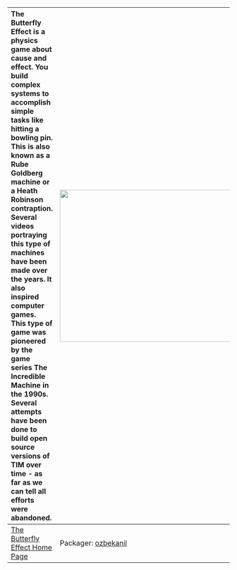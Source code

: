 | The Butterfly Effect is a physics game about cause and effect. You build complex systems to accomplish simple tasks like hitting a bowling pin. This is also known as a Rube Goldberg machine or a Heath Robinson contraption. Several videos portraying this type of machines have been made over the years. It also inspired computer games. This type of game was pioneered by the game series The Incredible Machine in the 1990s. Several attempts have been done to build open source versions of TIM over time - as far as we can tell all efforts were abandoned. | <a href='http://www.youtube.com/watch?feature=player_embedded&v=yLysg1pyLK0' target='_blank'><img src='http://img.youtube.com/vi/yLysg1pyLK0/0.jpg' width='425' height=344 /></a> |
|:--------------------------------------------------------------------------------------------------------------------------------------------------------------------------------------------------------------------------------------------------------------------------------------------------------------------------------------------------------------------------------------------------------------------------------------------------------------------------------------------------------------------------------------------------------------------------|:----------------------------------------------------------------------------------------------------------------------------------------------------------------------------------|
|[The Butterfly Effect Home Page](http://sourceforge.net/apps/trac/tbe/wiki)| Packager: [ozbekanil](ozbekanil.md) |